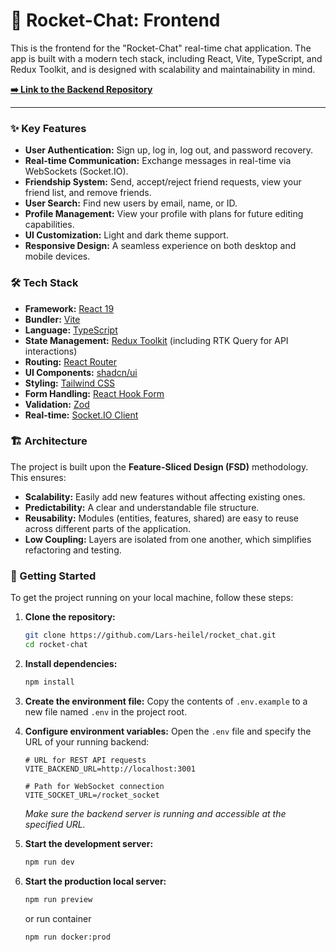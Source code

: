 # 🚀 Rocket-Chat: Frontend

This is the frontend for the "Rocket-Chat" real-time chat application. The app is built with a modern tech stack, including React, Vite, TypeScript, and Redux Toolkit, and is designed with scalability and maintainability in mind.

**[➡️ Link to the Backend Repository](https://github.com/Lars-heilel/backend)**

---

### ✨ Key Features

-   **User Authentication:** Sign up, log in, log out, and password recovery.
-   **Real-time Communication:** Exchange messages in real-time via WebSockets (Socket.IO).
-   **Friendship System:** Send, accept/reject friend requests, view your friend list, and remove friends.
-   **User Search:** Find new users by email, name, or ID.
-   **Profile Management:** View your profile with plans for future editing capabilities.
-   **UI Customization:** Light and dark theme support.
-   **Responsive Design:** A seamless experience on both desktop and mobile devices.

### 🛠️ Tech Stack

-   **Framework:** [React 19](https://react.dev/)
-   **Bundler:** [Vite](https://vitejs.dev/)
-   **Language:** [TypeScript](https://www.typescriptlang.org/)
-   **State Management:** [Redux Toolkit](https://redux-toolkit.js.org/) (including RTK Query for API interactions)
-   **Routing:** [React Router](https://reactrouter.com/)
-   **UI Components:** [shadcn/ui](https://ui.shadcn.com/)
-   **Styling:** [Tailwind CSS](https://tailwindcss.com/)
-   **Form Handling:** [React Hook Form](https://react-hook-form.com/)
-   **Validation:** [Zod](https://zod.dev/)
-   **Real-time:** [Socket.IO Client](https://socket.io/docs/v4/client-api/)

### 🏗️ Architecture

The project is built upon the **Feature-Sliced Design (FSD)** methodology. This ensures:

-   **Scalability:** Easily add new features without affecting existing ones.
-   **Predictability:** A clear and understandable file structure.
-   **Reusability:** Modules (entities, features, shared) are easy to reuse across different parts of the application.
-   **Low Coupling:** Layers are isolated from one another, which simplifies refactoring and testing.

### 🚀 Getting Started

To get the project running on your local machine, follow these steps:

1.  **Clone the repository:**

    ```bash
    git clone https://github.com/Lars-heilel/rocket_chat.git
    cd rocket-chat
    ```

2.  **Install dependencies:**

    ```bash
    npm install
    ```

3.  **Create the environment file:**
    Copy the contents of `.env.example` to a new file named `.env` in the project root.

4.  **Configure environment variables:**
    Open the `.env` file and specify the URL of your running backend:

    ```env
    # URL for REST API requests
    VITE_BACKEND_URL=http://localhost:3001

    # Path for WebSocket connection
    VITE_SOCKET_URL=/rocket_socket
    ```

    _Make sure the backend server is running and accessible at the specified URL._

5.  **Start the development server:**
    ```bash
    npm run dev
    ```
6.  **Start the production local server:**
    ```bash
    npm run preview
    ```
    or run container
    ```bash
    npm run docker:prod
    ```
